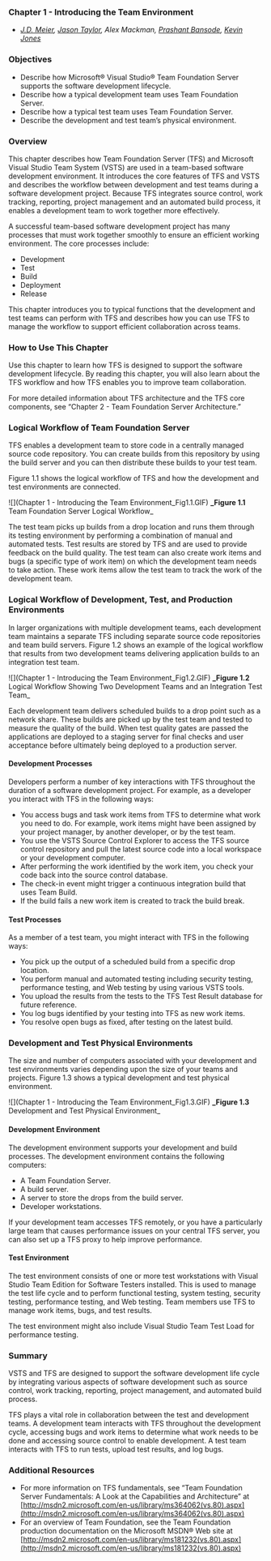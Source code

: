 ### Chapter 1 - Introducing the Team Environment
- _[J.D. Meier](http://blogs.msdn.com/jmeier), [Jason Taylor](http://jtaylorgoodlife.blogspot.com/), Alex Mackman, [Prashant Bansode](http://prashantbansode.blogspot.com/), [Kevin Jones](http://blogs.advantaje.com/blog/kevin/)_

### Objectives
* Describe how Microsoft® Visual Studio® Team Foundation Server supports the software development lifecycle.
* Describe how a typical development team uses Team Foundation Server.
* Describe how a typical test team uses Team Foundation Server.
* Describe the development and test team’s physical environment.

### Overview
This chapter describes how Team Foundation Server (TFS) and Microsoft Visual Studio Team System (VSTS) are used in a team-based software development environment. It introduces the core features of TFS and VSTS and describes the workflow between development and test teams during a software development project. Because TFS integrates source control, work tracking, reporting, project management and an automated build process, it enables a development team to work together more effectively.

A successful team-based software development project has many processes that must work together smoothly to ensure an efficient working environment. The core processes include:
* Development 
* Test
* Build
* Deployment 
* Release

This chapter introduces you to typical functions that the development and test teams can perform with TFS and describes how you can use TFS to manage the workflow to support efficient collaboration across teams. 

### How to Use This Chapter
Use this chapter to learn how TFS is designed to support the software development lifecycle. By reading this chapter, you will also learn about the TFS workflow and how TFS enables you to improve team collaboration. 

For more detailed information about TFS architecture and the TFS core components, see “Chapter 2 - Team Foundation Server Architecture.”

### Logical Workflow of Team Foundation Server
TFS enables a development team to store code in a centrally managed source code repository. You can create builds from this repository by using the build server and you can then distribute these builds to your test team.

Figure 1.1 shows the logical workflow of TFS and how the development and test environments are connected. 
 
![](Chapter 1 - Introducing the Team Environment_Fig1.1.GIF)
**_Figure 1.1** Team Foundation Server Logical Workflow_

The test team picks up builds from a drop location and runs them through its testing environment by performing a combination of manual and automated tests. Test results are stored by TFS and are used to provide feedback on the build quality. The test team can also create work items and bugs (a specific type of work item) on which the development team needs to take action. These work items allow the test team to track the work of the development team.

### Logical Workflow of Development, Test, and Production Environments
In larger organizations with multiple development teams, each development team maintains a separate TFS including separate source code repositories and team build servers. Figure 1.2 shows an example of the logical workflow that results from two development teams delivering application builds to an integration test team. 

![](Chapter 1 - Introducing the Team Environment_Fig1.2.GIF) 
**_Figure 1.2** Logical Workflow Showing Two Development Teams and an Integration Test Team_

Each development team delivers scheduled builds to a drop point such as a network share. These builds are picked up by the test team and tested to measure the quality of the build. When test quality gates are passed the applications are deployed to a staging server for final checks and user acceptance before ultimately being deployed to a production server.

#### Development Processes
Developers perform a number of key interactions with TFS throughout the duration of a software development project. For example, as a developer you interact with TFS in the following ways:
* You access bugs and task work items from TFS to determine what work you need to do. For example, work items might have been assigned by your project manager, by another developer, or by the test team.
* You use the VSTS Source Control Explorer to access the TFS source control repository and pull the latest source code into a local workspace or your development computer.
* After performing the work identified by the work item, you check your code back into the source control database.
* The check-in event might trigger a continuous integration build that uses Team Build.
* If the build fails a new work item is created to track the build break. 

#### Test Processes
As a member of a test team, you might interact with TFS in the following ways:
* You pick up the output of a scheduled build from a specific drop location.
* You perform manual and automated testing including security testing, performance testing, and Web testing by using various VSTS tools. 
* You upload the results from the tests to the TFS Test Result database for future reference.
* You log bugs identified by your testing into TFS as new work items. 
* You resolve open bugs as fixed, after testing on the latest build.        

### Development and Test Physical Environments 
The size and number of computers associated with your development and test environments varies depending upon the size of your teams and projects. Figure 1.3 shows a typical development and test physical environment.

![](Chapter 1 - Introducing the Team Environment_Fig1.3.GIF) 
**_Figure 1.3** Development and Test Physical Environment_

#### Development Environment
The development environment supports your development and build processes. The development environment contains the following computers:
* A Team Foundation Server. 
* A build server.
* A server to store the drops from the build server. 
* Developer workstations. 

If your development team accesses TFS remotely, or you have a particularly large team that causes performance issues on your central TFS server, you can also set up a TFS proxy to help improve performance.

#### Test Environment 
The test environment consists of one or more test workstations with Visual Studio Team Edition for Software Testers installed. This is used to manage the test life cycle and to perform functional testing, system testing, security testing, performance testing, and Web testing. Team members use TFS to manage work items, bugs, and test results.

The test environment might also include Visual Studio Team Test Load for performance testing.  

### Summary
VSTS and TFS are designed to support the software development life cycle by integrating various aspects of software development such as source control, work tracking, reporting, project management, and automated build process. 

TFS plays a vital role in collaboration between the test and development teams. A development team interacts with TFS throughout the development cycle, accessing bugs and work items to determine what work needs to be done and accessing source control to enable development. A test team interacts with TFS to run tests, upload test results, and log bugs.

### Additional Resources
* For more information on TFS fundamentals, see “Team Foundation Server Fundamentals: A Look at the Capabilities and Architecture” at  [http://msdn2.microsoft.com/en-us/library/ms364062(vs.80).aspx](http://msdn2.microsoft.com/en-us/library/ms364062(vs.80).aspx) 
* For an overview of Team Foundation, see the Team Foundation production documentation on the Microsoft MSDN® Web site at [http://msdn2.microsoft.com/en-us/library/ms181232(vs.80).aspx](http://msdn2.microsoft.com/en-us/library/ms181232(vs.80).aspx)